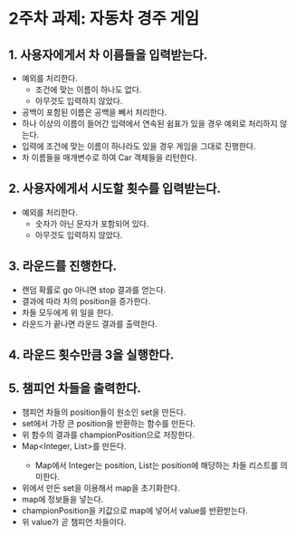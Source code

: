 # 2주차 과제: 자동차 경주 게임

## 1. 사용자에게서 차 이름들을 입력받는다.
- 예외를 처리한다.
    - 조건에 맞는 이름이 하나도 없다.
    - 아무것도 입력하지 않았다.
- 공백이 포함된 이름은 공백을 빼서 처리한다.
- 하나 이상의 이름이 들어간 입력에서 연속된 쉼표가 있을 경우 예외로 처리하지 않는다.
- 입력에 조건에 맞는 이름이 하나라도 있을 경우 게임을 그대로 진행한다.
- 차 이름들을 매개변수로 하여 Car 객체들을 리턴한다.



## 2. 사용자에게서 시도할 횟수를 입력받는다.
- 예외를 처리한다.
    - 숫자가 아닌 문자가 포함되어 있다.
    - 아무것도 입력하지 않았다.




## 3. 라운드를 진행한다.
- 랜덤 확률로 go 아니면 stop 결과를 얻는다.
- 결과에 따라 차의 position을 증가한다.
- 차들 모두에게 위 일을 한다.
- 라운드가 끝나면 라운드 결과를 출력한다.


## 4. 라운드 횟수만큼 3을 실행한다.


## 5. 챔피언 차들을 출력한다.
- 챔피언 차들의 position들이 원소인 set을 만든다.
- set에서 가장 큰 position을 반환하는 함수를 만든다.
- 위 함수의 결과를 championPosition으로 저장한다.
- Map<Integer, List<Car>>를 만든다.
    - Map에서 Integer는 position, List<Car>는 position에 해당하는 차들 리스트를 의미한다.
- 위에서 만든 set을 이용해서 map을 초기화한다.
- map에 정보들을 넣는다.
- championPosition을 키값으로 map에 넣어서 value를 반환받는다.
- 위 value가 곧 챔피언 차들이다.
